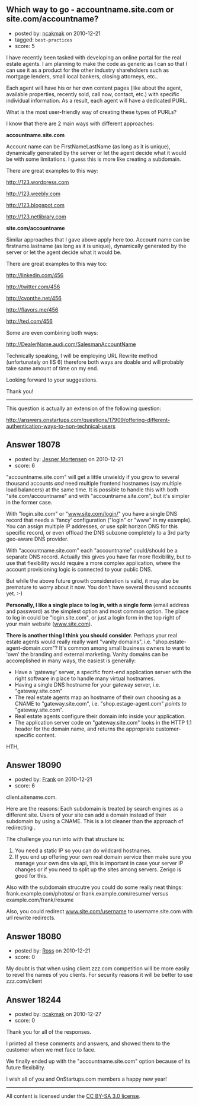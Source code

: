 ## Which way to go - accountname.site.com or site.com/accountname?

- posted by: [ncakmak](https://stackexchange.com/users/-1/4028-ncakmak) on 2010-12-21
- tagged: `best-practices`
- score: 5

I have recently been tasked with developing an online portal for the real estate agents. I am planning to make the code as generic as I can so that I can use it as a product for the other industry shareholders such as mortgage lenders, small local bankers, closing attorneys, etc..

Each agent will have his or her own content pages (like about the agent, available properties, recently sold, call now, contact, etc.) with specific individual information. As a result, each agent will have a dedicated PURL.

What is the most user-friendly way of creating these types of PURLs?

I know that there are 2 main ways with different approaches:

**accountname.site.com**

Account name can be FirstNameLastName (as long as it is unique), dynamically generated by the server or let the agent decide what it would be with some limitations. I guess this is more like creating a subdomain.

There are great examples to this way:

http://123.wordpress.com

http://123.weebly.com

http://123.blogspot.com

http://123.netlibrary.com

**site.com/accountname**

Similar approaches that I gave above apply here too. Account name can be firstname.lastname (as long as it is unique), dynamically generated by the server or let the agent decide what it would be.

There are great examples to this way too:

http://linkedin.com/456

http://twitter.com/456

http://cvonthe.net/456

http://flavors.me/456

http://ted.com/456

Some are even combining both ways:

http://DealerName.audi.com/SalesmanAccountName

Technically speaking, I will be employing URL Rewrite method (unfortunately on IIS 6) therefore both ways are doable and will probably take same amount of time on my end.

Looking forward to your suggestions.

Thank you!

---

This question is actually an extension of the following question:

http://answers.onstartups.com/questions/17909/offering-different-authentication-ways-to-non-technical-users



## Answer 18078

- posted by: [Jesper Mortensen](https://stackexchange.com/users/-1/1261-jesper-mortensen) on 2010-12-21
- score: 6

"accountname.site.com" will get a little unwieldy if you grow to several thousand accounts *and* need multiple frontend hostnames (say multiple load balancers) at the same time. It is possible to handle this with both "site.com/accountname" and with "accountname.site.com", but it's simpler in the former case.

With "login.site.com" or "www.site.com/login/" you have a single DNS record that needs a 'fancy' configuration ("login" or "www" in my example). You can assign multiple IP addresses, or use split horizon DNS for this specific record, or even offload the DNS subzone completely to a 3rd party geo-aware DNS provider.

With "accountname.site.com" each "accountname" could/should be a separate DNS record. Actually this gives you have far more flexibility, but to use that flexibility would require a more complex application, where the account provisioning logic is connected to your public DNS.

But while the above future growth consideration is valid, it may also be premature to worry about it now. You don't have several thousand accounts yet. :-)

**Personally, I like a single place to log in, with a single form** (email address and password) as the simplest option and most common option. The place to log in could be "login.site.com", or just a login form in the top right of your main website (www.site.com).

**There is another thing I think you should consider.** Perhaps your real estate agents would really really want "vanity domains", i.e. "shop.estate-agent-domain.com"? It's common among small business owners to want to 'own' the branding and external marketing. Vanity domains can be accomplished in many ways, the easiest is generally:

 - Have a 'gateway' server, a specific front-end application server with the right software in place to handle many virtual hostnames.
 - Having a single DNS hostname for your gateway server, i.e. "gateway.site.com" 
 - The real estate agents map an hostname of their own choosing as a CNAME to "gateway.site.com", i.e. "shop.estage-agent.com" *points to* "gateway.site.com".
 - Real estate agents configure their domain info inside your application.
 - The application server code on "gateway.site.com" looks in the HTTP 1.1 header for the domain name, and returns the appropriate customer-specific content.

HTH,


## Answer 18090

- posted by: [Frank](https://stackexchange.com/users/-1/4858-frank) on 2010-12-21
- score: 6

client.sitename.com.

Here are the reasons:
Each subdomain is treated by search engines as a different site.  Users of your site can add a domain instead of their subdomain by using a CNAME.  This is a lot cleaner than the approach of redirecting .

The challenge you run into with that structure is:
1. You need a static IP so you can do wildcard hostnames. 
2. If you end up offering your own real domain service then make sure you manage your own dns via api, this is important in case your server IP changes or if you need to split up the sites among servers.  Zerigo is good for this. 

Also with the subdomain strucutre you could do some really neat things:  frank.example.com/photos/  or frank.example.com/resume/   versus example.com/frank/resume

Also, you could redirect www.site.com/username to username.site.com with url rewrite redirects. 


## Answer 18080

- posted by: [Ross](https://stackexchange.com/users/-1/1390-ross) on 2010-12-21
- score: 0

My doubt is that when using client.zzz.com competition will be more easily to revel the names of you clients. 
For security reasons it will be better to use zzz.com/client


## Answer 18244

- posted by: [ncakmak](https://stackexchange.com/users/-1/4028-ncakmak) on 2010-12-27
- score: 0

Thank you for all of the responses.

I printed all these comments and answers, and showed them to the customer when we met face to face.

We finally ended up with the "accountname.site.com" option because of its future flexibility.

I wish all of you and OnStartups.com members a happy new year!



---

All content is licensed under the [CC BY-SA 3.0 license](https://creativecommons.org/licenses/by-sa/3.0/).
